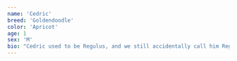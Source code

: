 ```yaml
---
name: 'Cedric'
breed: 'Goldendoodle'
color: 'Apricot'
age: 1
sex: 'M'
bio: "Cedric used to be Regulus, and we still accidentally call him Reg a lot. We haven't met him as of this writing, but we will soon. I'm writing a lot here to see what a longer paragraph will look like on the card. Should I shorten it on the card and then make a click-through to a longer thing? I don't think so, but you know, maybe I should. Who knows. Not me. Anyway, I should actually do something useful, so I'll stop typing silliness."
---
```

